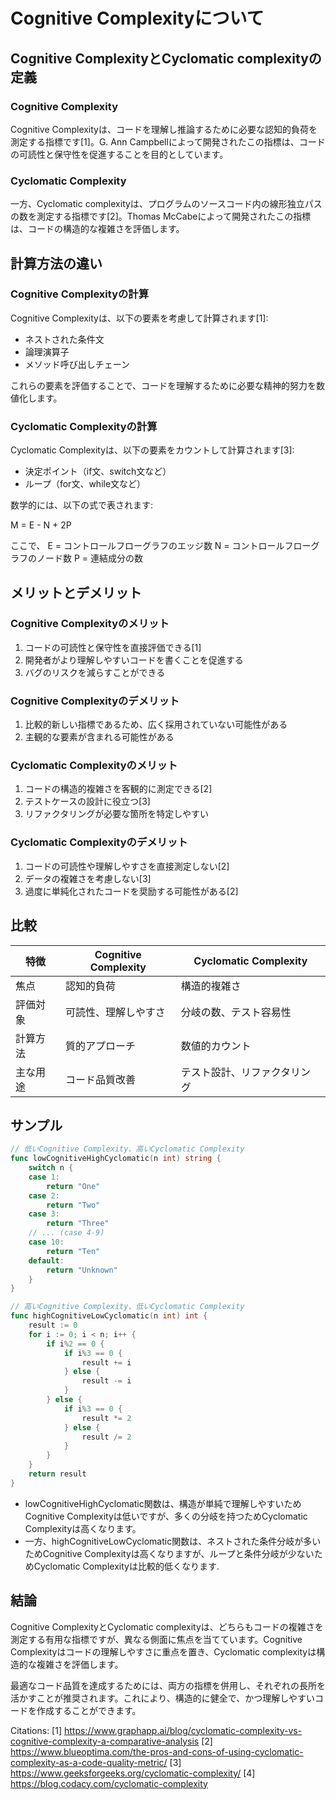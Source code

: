 # Cognitive Complexityについて

## Cognitive ComplexityとCyclomatic complexityの定義

### Cognitive Complexity

Cognitive Complexityは、コードを理解し推論するために必要な認知的負荷を測定する指標です[1]。G. Ann Campbellによって開発されたこの指標は、コードの可読性と保守性を促進することを目的としています。

### Cyclomatic Complexity

一方、Cyclomatic complexityは、プログラムのソースコード内の線形独立パスの数を測定する指標です[2]。Thomas McCabeによって開発されたこの指標は、コードの構造的な複雑さを評価します。

## 計算方法の違い

### Cognitive Complexityの計算

Cognitive Complexityは、以下の要素を考慮して計算されます[1]:

- ネストされた条件文
- 論理演算子
- メソッド呼び出しチェーン

これらの要素を評価することで、コードを理解するために必要な精神的努力を数値化します。

### Cyclomatic Complexityの計算

Cyclomatic Complexityは、以下の要素をカウントして計算されます[3]:

- 決定ポイント（if文、switch文など）
- ループ（for文、while文など）

数学的には、以下の式で表されます:

M = E - N + 2P

ここで、
E = コントロールフローグラフのエッジ数
N = コントロールフローグラフのノード数
P = 連結成分の数

## メリットとデメリット

### Cognitive Complexityのメリット

1. コードの可読性と保守性を直接評価できる[1]
2. 開発者がより理解しやすいコードを書くことを促進する
3. バグのリスクを減らすことができる

### Cognitive Complexityのデメリット

1. 比較的新しい指標であるため、広く採用されていない可能性がある
2. 主観的な要素が含まれる可能性がある

### Cyclomatic Complexityのメリット

1. コードの構造的複雑さを客観的に測定できる[2]
2. テストケースの設計に役立つ[3]
3. リファクタリングが必要な箇所を特定しやすい

### Cyclomatic Complexityのデメリット

1. コードの可読性や理解しやすさを直接測定しない[2]
2. データの複雑さを考慮しない[3]
3. 過度に単純化されたコードを奨励する可能性がある[2]

## 比較

| 特徴 | Cognitive Complexity | Cyclomatic Complexity |
|------|----------------------|------------------------|
| 焦点 | 認知的負荷 | 構造的複雑さ |
| 評価対象 | 可読性、理解しやすさ | 分岐の数、テスト容易性 |
| 計算方法 | 質的アプローチ | 数値的カウント |
| 主な用途 | コード品質改善 | テスト設計、リファクタリング |

## サンプル

```go
// 低いCognitive Complexity、高いCyclomatic Complexity
func lowCognitiveHighCyclomatic(n int) string {
    switch n {
    case 1:
        return "One"
    case 2:
        return "Two"
    case 3:
        return "Three"
    // ... (case 4-9)
    case 10:
        return "Ten"
    default:
        return "Unknown"
    }
}

// 高いCognitive Complexity、低いCyclomatic Complexity
func highCognitiveLowCyclomatic(n int) int {
    result := 0
    for i := 0; i < n; i++ {
        if i%2 == 0 {
            if i%3 == 0 {
                result += i
            } else {
                result -= i
            }
        } else {
            if i%3 == 0 {
                result *= 2
            } else {
                result /= 2
            }
        }
    }
    return result
}
```

- lowCognitiveHighCyclomatic関数は、構造が単純で理解しやすいためCognitive Complexityは低いですが、多くの分岐を持つためCyclomatic Complexityは高くなります。
- 一方、highCognitiveLowCyclomatic関数は、ネストされた条件分岐が多いためCognitive Complexityは高くなりますが、ループと条件分岐が少ないためCyclomatic Complexityは比較的低くなります.

## 結論

Cognitive ComplexityとCyclomatic complexityは、どちらもコードの複雑さを測定する有用な指標ですが、異なる側面に焦点を当てています。Cognitive Complexityはコードの理解しやすさに重点を置き、Cyclomatic complexityは構造的な複雑さを評価します。

最適なコード品質を達成するためには、両方の指標を併用し、それぞれの長所を活かすことが推奨されます。これにより、構造的に健全で、かつ理解しやすいコードを作成することができます。

Citations:
[1] <https://www.graphapp.ai/blog/cyclomatic-complexity-vs-cognitive-complexity-a-comparative-analysis>
[2] <https://www.blueoptima.com/the-pros-and-cons-of-using-cyclomatic-complexity-as-a-code-quality-metric/>
[3] <https://www.geeksforgeeks.org/cyclomatic-complexity/>
[4] <https://blog.codacy.com/cyclomatic-complexity>
